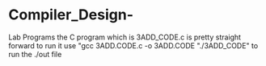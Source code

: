 # Compiler_Design-
Lab Programs 
the C program which is 3ADD_CODE.c is pretty straight forward 
to run it use "gcc 3ADD.CODE.c -o 3ADD.CODE
               "./3ADD_CODE"
               to run the ./out file
